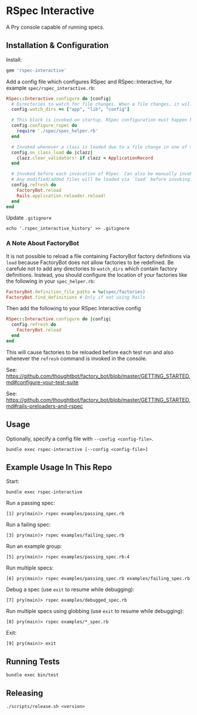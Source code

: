 # RSpec Interactive

A Pry console capable of running specs.

## Installation & Configuration

Install:

```ruby
gem 'rspec-interactive'
```

Add a config file which configures RSpec and RSpec::Interactive, for example `spec/rspec_interactive.rb`:

```ruby
RSpec::Interactive.configure do |config|
  # Directories to watch for file changes. When a file changes, it will be reloaded like `load 'path/to/file'`.
  config.watch_dirs += ["app", "lib", "config"]

  # This block is invoked on startup. RSpec configuration must happen here so that it can be cached and reloaded before each test run.
  config.configure_rspec do
    require './spec/spec_helper.rb'
  end

  # Invoked whenever a class is loaded due to a file change in one of the watch_dirs.
  config.on_class_load do |clazz|
    clazz.clear_validators! if clazz < ApplicationRecord
  end

  # Invoked before each invocation of RSpec. Can also be manually invoked by typing `refresh` in the console.
  # Any modified/added files will be loaded via `load` before invoking.
  config.refresh do
    FactoryBot.reload
    Rails.application.reloader.reload!
  end
end
```

Update `.gitignore`

```shell
echo '.rspec_interactive_history' >> .gitignore
```

### A Note About FactoryBot

It is not possible to reload a file containing FactoryBot factory definitions via `load` because FactoryBot does not allow factories to be redefined. Be carefule not to add any directories to `watch_dirs` which contain factory definitions. Instead, you should configure the location of your factories like the following in your `spec_helper.rb`:

```ruby
FactoryBot.definition_file_paths = %w(spec/factories)
FactoryBot.find_definitions # Only if not using Rails
```

Then add the following to your RSpec Interactive config

```ruby
RSpec::Interactive.configure do |config|
  config.refresh do
    FactoryBot.reload
  end
end
```

This will cause factories to be reloaded before each test run and also whenever the `refresh` command is invoked in the console.

See: https://github.com/thoughtbot/factory_bot/blob/master/GETTING_STARTED.md#configure-your-test-suite

See: https://github.com/thoughtbot/factory_bot/blob/master/GETTING_STARTED.md#rails-preloaders-and-rspec

## Usage

Optionally, specify a config file with `--config <config-file>`.

```shell
bundle exec rspec-interactive [--config <config-file>]
```

## Example Usage In This Repo

Start:

```shell
bundle exec rspec-interactive
```

Run a passing spec:

```shell
[1] pry(main)> rspec examples/passing_spec.rb
```

Run a failing spec:

```shell
[3] pry(main)> rspec examples/failing_spec.rb
```

Run an example group:

```shell
[5] pry(main)> rspec examples/passing_spec.rb:4
```

Run multiple specs:

```shell
[6] pry(main)> rspec examples/passing_spec.rb examples/failing_spec.rb
```
Debug a spec (use `exit` to resume while debugging):

```shell
[7] pry(main)> rspec examples/debugged_spec.rb
```

Run multiple specs using globbing (use `exit` to resume while debugging):

```shell
[8] pry(main)> rspec examples/*_spec.rb
```

Exit:

```shell
[9] pry(main)> exit
```

## Running Tests

```shell
bundle exec bin/test
```

## Releasing

```shell
./scripts/release.sh <version>
```
